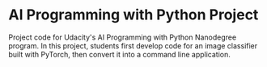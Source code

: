 # AI Programming with Python Project

Project code for Udacity's AI Programming with Python Nanodegree 
program. In this project, students first develop code for an image 
classifier built with PyTorch, then convert it into a command line 
application.


